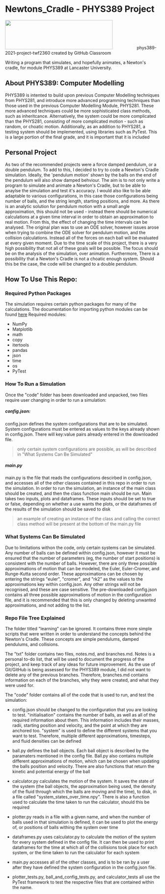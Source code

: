 # Newtons_Cradle - PHYS389 Project
<img src="https://www.lancaster.ac.uk/media/lancaster-university/content-assets/images/fst/logos/Physicslogo.svg" width="350" height="95">
  &nbsp;&nbsp;&nbsp;&nbsp;&nbsp;&nbsp;&nbsp;&nbsp;&nbsp;&nbsp;&nbsp;&nbsp&nbsp;&nbsp;&nbsp;&nbsp;&nbsp;&nbsp;
phys389-2021-project-twf2360 created by GitHub Classroom

Writing a program that simulates, and hopefully animates, a Newton's cradle, for module PHYS389 at Lancaster University. 
## About PHYS389: Computer Modelling
PHYS389 is intented to build upon previous Computer Modelling techniques from PHYS281, and introduce more advanced programming techniques than those used in the previous Computer Modelling Module, PHYS281. These more advanced techniques could be more sophisticated class methods, such as inheritcance. Alternatively, the system could be more complicated than the PHYS281, consisting of more complicated motion - such as random, or choatic motion. Additionally, as an addition to PHYS281, a testing system should be implemented, using libraries such as PyTest. This is a large portion of the final grade, and it is important that it is included

## Personal Project 
As two of the recommended projects were a force damped pendulum, or a double pendulum. To add to this, I decided to try to code a Newton's Cradle simulation. Ideally, the 'pendulum motion' shown by the balls on the end of the pendulum will also show damped behviour. 
The aim is to not only write a program to simulate and animate a Newton's Cradle, but to be able to anaylse the simulation and test it's accuracy. I would also like to be able adaptable to various configurations, in this case those configurations being number of balls, and the string length, starting positions, and more. As there is an analytic solution for pendulum motion with a small angle approximation, this should not be used - instead there should be numerical calculations at a given time interval in order to obtain an approximation to real motion. From this, the effect of changing the time intervals can be analysed. The original plan was to use an ODE solver, however issues arose when trying to combine the ODE solver for pendulum motion, and the collision calculations. Instead all of the forces on each ball will be evaluated at every given moment. Due to the time scale of this project, there is a very high possibility that not all of these goals will be possible. The focus should be on the analysis of the simulation, over animation. 
Furthermore, There is a possibility that a Newton's Cradle is not a choatic enough system. Should this be the case, the code will be changed to a double pendulum. 

## How To Use This Repo:

### Required Python Packages
The simulation requires certain python packages for many of the calculations. The documentation for importing python modules can be found [here](https://pip.pypa.io/en/stable/)
Required modules:
 - NumPy
 - Matplotlib
 - math
 - copy
 - itertools 
 - pandas
 - json 
 - time 
 - os
 - PyTest

### How To Run a Simulation
Once the "code" folder has been downloaded and unpacked, two files require user changing in order to run a simulation:
##### config.json:
config.json defines the system configurations that are to be simulated. System configurations must be entered as values to the keys already shown in config.json. There will key:value pairs already entered in the downloaded file.
> only certain system configurations are possible, as will be described in "What Systems Can Be Simulated" 
##### main.py 
main.py is the file that reads the configurations descirbed in config.json, and accesses all of the other classes contained in this repo in order to run the simulation. In order to run the simulation, an instance of the main class should be created, and then the class function main should be run. Main takes two inputs, plots and dataframes. These inputs should be set to true or false, depending on whether a use wants the plots, or the dataframes of the results of the simulation should be saved to disk
> an example of creating an instance of the class and calling the correct class method will be present at the bottom of the main.py file
### What Systems Can Be Simulated   
Due to limitations withon the code, only certain systems can be simulated. Any number of balls can be defined within config.json, however it must be ensured that the number of parameters (eg, the number of start positions) is consistent with the number of balls. However, there are only three possible approximations of motion that can be modeled, the Euler, Euler-Cromer, and Runge-Kutta second order. These approximations can be chosen by entering the strings "euler", "cromer", and "rk2" as the values to the approximations key within config.json. Any other strings will not be recognised, and these are case sensitive. The pre-downloaded config.json contains all three possible approximations of motion in the configuration file, and it is recommended that this is only changed by deleting unwanted approximations, and not adding to the list. 


### Repo File Tree Explained 
The folder titled "learning" can be ignored. It contains three more simple scripts that were written in order to understand the concepts behind the Newton's Cradle. These concepts are simple pendulums, damped pendulums, and collisions.

The "txt" folder contains two files, notes.md, and branches.md. Notes is a personal to-do list, that will be used to document the progress of the project, and keep track of any ideas for future improvement. As the use of Git/GitHub is being assessed for the PHYS389 module, I did not want to delete any of the previous branches. Therefore, branches.md contains information on each of the branches, why they were created, and what they were used for.

The "code" folder contains all of the code that is used to run, and test the simulation:
    
  - config.json should be changed to the configuration that you are looking to test. "initialisation" contains the number of balls, as well as all of the required information about them. This information includes their masses, radii, starting position and velocity, and the point at which they are anchored too.  "system" is used to define the different systems that you want to test. Therefore, multiple different approximations, timesteps, and fluid densities can be defined
    
  - ball.py defines the ball objects. Each ball object is described by the paramaters mentioned in the config file. Ball.py also contains multiple different approximations of motion, which can be chosen when updating the balls position and velocity. There are also functions that return the kinetic and potential energy of the ball
    
  - calculator.py calculates the motion of the system. It saves the state of the system (the ball objects, the approximation being used, the density of the fluid through which the balls are moving and the time), to disk, in a file called "system_states_over_time.npy". There is also a function used to calculate the time taken to run the calculator, should this be required
   
  - plotter.py reads in a file with a given name, and when the number of balls used in that simulation is defined, it can be used to plot the energy of, or positions of balls withing the system over time 
    
  - dataframes.py uses calculator.py to calculate the motion of the system for every system defined in the config file. It can then be used to print dataframes for the time at which all of the collisions took place for each system, or the time taken to run the calculator for each system

  - main.py accesses all of the other classes, and is to be ran by a user after they have defined the system configuration in the config.json file.

  - plotter_tests.py, ball_and_config_tests.py, and calculator_tests all use the PyTest framework to test the respective files that are contained within the name. 



